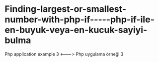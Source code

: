 # Finding-largest-or-smallest-number-with-php-if-----php-if-ile-en-buyuk-veya-en-kucuk-sayiyi-bulma
Php application example 3 <---> Php uygulama örneği 3
